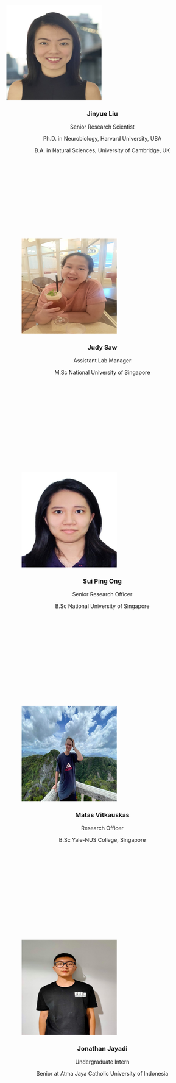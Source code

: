 <meta name="viewport" content="width=device-width, initial-scale=1.0">
<link href="//maxcdn.bootstrapcdn.com/bootstrap/4.1.1/css/bootstrap.min.css" rel="stylesheet" id="bootstrap-css">
<script src="//maxcdn.bootstrapcdn.com/bootstrap/4.1.1/js/bootstrap.min.js"></script>
<script src="//cdnjs.cloudflare.com/ajax/libs/jquery/3.2.1/jquery.min.js"></script>
<link rel="stylesheet" href="https://stackpath.bootstrapcdn.com/font-awesome/4.7.0/css/font-awesome.min.css">
<link rel="stylesheet" type="text/css" href="css/main.css">
 
 <!--text and image-->
 <div class="container">
    <!--List of teammates-->
    <div class="row" style="margin:20px 0;">
      <!--Jinyue-->
      <li class="col-12 col-md-6 col-lg-3" style="list-style-type: none">
          <div class="cnt-block equal-hight" style="height: 600px;">
            <figure style="margin:auto;">
            <!--img-->
            <img src="resources/Liu Jinyue.jpg" style="width:250px;height:250px;">
            </figure>
            <h3 style="text-align:center">Jinyue Liu</h3>
            <p style="text-align:center">Senior Research Scientist</p>
            <p style="text-align:center">Ph.D. in Neurobiology, Harvard University, USA </p>
            <p style="text-align:center">B.A. in Natural Sciences, University of Cambridge, UK </p>
          </div>
      </li>
       <!--Judy-->
      <li class="col-12 col-md-6 col-lg-3" style="list-style-type: none">
          <div class="cnt-block equal-hight" style="height: 600px;">
            <figure>
            <!--img-->
            <img src="resources/judy photo.jfif" style="width:250px;height:250px;">
            </figure>
            <h3 style="text-align:center">Judy Saw</h3>
            <p style="text-align:center">Assistant Lab Manager</p>
            <p style="text-align:center">M.Sc National University of Singapore</p>
            <p style="text-align:center"> </p>
        </div>
      </li>
       <!--Sui Ping-->
      <li class="col-12 col-md-6 col-lg-3" style="list-style-type: none">
          <div class="cnt-block equal-hight" style="height: 600px;">
            <figure>
            <!--img-->
            <img src="resources/Ong Sui Ping.jpg" style="width:250px;height:250px;">
            </figure>
            <h3 style="text-align:center">Sui Ping Ong</h3>
            <p style="text-align:center">Senior Research Officer</p>
            <p style="text-align:center">B.Sc National University of Singapore</p>
          </div>
      </li>
       <!--Matas-->
      <li class="col-12 col-md-6 col-lg-3" style="list-style-type: none">
          <div class="cnt-block equal-hight" style="height: 600px;">
            <figure>
            <!--img-->
            <img src="resources/matas_photo.jpeg" style="width:250px;height:250px;">
            </figure>
            <h3 style="text-align:center">Matas Vitkauskas</h3>
            <p style="text-align:center">Research Officer</p>
            <p style="text-align:center">B.Sc Yale-NUS College, Singapore</p>
          </div>
       </li>
    <div>
    <div class="row">
       <!--Jonathan-->
     <li class="col-12 col-md-6 col-lg-3" style="list-style-type: none">
          <div class="cnt-block equal-hight" style="height: 600px;">
            <figure>
            <!--img-->
            <img src="resources/jonathan_photo.jfif" style="width:250px;height:250px;">
            </figure>
            <h3 style="text-align:center">Jonathan Jayadi</h3>
            <p style="text-align:center">Undergraduate Intern</p>
            <p style="text-align:center">Senior at Atma Jaya Catholic University of Indonesia</p>
          </div>
     </li>
    <div>
  </div>
